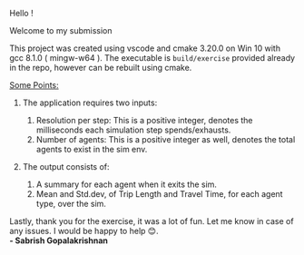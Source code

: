 ﻿
Hello !<br/>

Welcome to my submission<br/>

This project was created using vscode and cmake 3.20.0 on Win 10 with gcc 8.1.0 ( mingw-w64 ). 
The executable is `build/exercise` provided already in  the repo, however can be rebuilt using cmake.

<u>Some Points:</u><br/>
1. The application requires two inputs:
	1. Resolution per step: This is a positive integer, denotes the milliseconds each simulation step spends/exhausts.
	2. Number of agents: This is a positive integer as well, denotes the total agents to exist in the sim env.

2. The output consists of:
	1. A summary for each agent when it exits the sim.
	2. Mean and Std.dev, of Trip Length and Travel Time, for each agent type, over the sim.
                                                                                             
Lastly, thank you for the exercise, it was a lot of fun. 
Let me know in case of any issues. I would be happy to help 😊.<br/>                                                                           <b>- Sabrish Gopalakrishnan</b>
